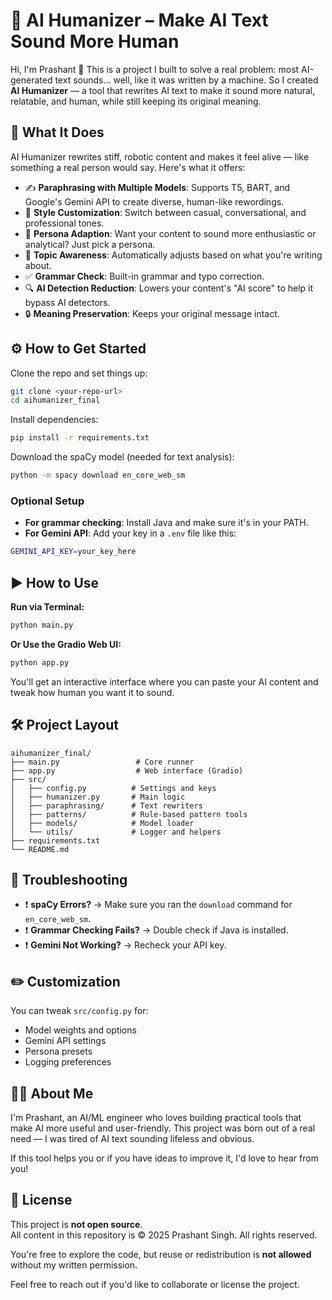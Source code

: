 # 🧠 AI Humanizer – Make AI Text Sound More Human

Hi, I'm Prashant 👋 This is a project I built to solve a real problem: most AI-generated text sounds… well, like it was written by a machine. So I created **AI Humanizer** — a tool that rewrites AI text to make it sound more natural, relatable, and human, while still keeping its original meaning.

## 🚀 What It Does

AI Humanizer rewrites stiff, robotic content and makes it feel alive — like something a real person would say. Here's what it offers:

- ✍️ **Paraphrasing with Multiple Models**: Supports T5, BART, and Google's Gemini API to create diverse, human-like rewordings.
- 🎨 **Style Customization**: Switch between casual, conversational, and professional tones.
- 👤 **Persona Adaption**: Want your content to sound more enthusiastic or analytical? Just pick a persona.
- 🧠 **Topic Awareness**: Automatically adjusts based on what you're writing about.
- ✅ **Grammar Check**: Built-in grammar and typo correction.
- 🔍 **AI Detection Reduction**: Lowers your content's "AI score" to help it bypass AI detectors.
- 🔒 **Meaning Preservation**: Keeps your original message intact.

## ⚙️ How to Get Started

Clone the repo and set things up:

```bash
git clone <your-repo-url>
cd aihumanizer_final
```

Install dependencies:

```bash
pip install -r requirements.txt
```

Download the spaCy model (needed for text analysis):

```bash
python -m spacy download en_core_web_sm
```

### Optional Setup

- **For grammar checking**: Install Java and make sure it's in your PATH.
- **For Gemini API**: Add your key in a `.env` file like this:

```bash
GEMINI_API_KEY=your_key_here
```

## ▶️ How to Use

**Run via Terminal:**

```bash
python main.py
```

**Or Use the Gradio Web UI:**

```bash
python app.py
```

You'll get an interactive interface where you can paste your AI content and tweak how human you want it to sound.

## 🛠 Project Layout

```
aihumanizer_final/
├── main.py                 # Core runner
├── app.py                  # Web interface (Gradio)
├── src/
│   ├── config.py          # Settings and keys
│   ├── humanizer.py       # Main logic
│   ├── paraphrasing/      # Text rewriters
│   ├── patterns/          # Rule-based pattern tools
│   ├── models/            # Model loader
│   └── utils/             # Logger and helpers
├── requirements.txt
└── README.md
```

## 🧪 Troubleshooting

- ❗ **spaCy Errors?** → Make sure you ran the `download` command for `en_core_web_sm`.
- ❗ **Grammar Checking Fails?** → Double check if Java is installed.
- ❗ **Gemini Not Working?** → Recheck your API key.

## ✏️ Customization

You can tweak `src/config.py` for:
- Model weights and options
- Gemini API settings
- Persona presets
- Logging preferences

## 🧑‍💻 About Me

I'm Prashant, an AI/ML engineer who loves building practical tools that make AI more useful and user-friendly. This project was born out of a real need — I was tired of AI text sounding lifeless and obvious.

If this tool helps you or if you have ideas to improve it, I'd love to hear from you!

## 📄 License

This project is **not open source**.  
All content in this repository is © 2025 Prashant Singh. All rights reserved.

You're free to explore the code, but reuse or redistribution is **not allowed** without my written permission.

Feel free to reach out if you'd like to collaborate or license the project.
